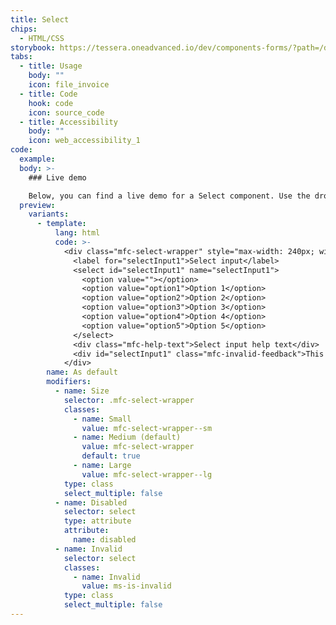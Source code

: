 ```yaml
---
title: Select
chips:
  - HTML/CSS
storybook: https://tessera.oneadvanced.io/dev/components-forms/?path=/docs/html-select-examples--default-story
tabs:
  - title: Usage
    body: ""
    icon: file_invoice
  - title: Code
    hook: code
    icon: source_code
  - title: Accessibility
    body: ""
    icon: web_accessibility_1
code:
  example:
  body: >-
    ### Live demo

    Below, you can find a live demo for a Select component. Use the drop-down menus and radio buttons to view the different Select Types and Variants.
  preview:
    variants:
      - template:
          lang: html
          code: >-
            <div class="mfc-select-wrapper" style="max-width: 240px; width: 100%">
              <label for="selectInput1">Select input</label>
              <select id="selectInput1" name="selectInput1">
                <option value=""></option>
                <option value="option1">Option 1</option>
                <option value="option2">Option 2</option>
                <option value="option3">Option 3</option>
                <option value="option4">Option 4</option>
                <option value="option5">Option 5</option>
              </select>
              <div class="mfc-help-text">Select input help text</div>
              <div id="selectInput1" class="mfc-invalid-feedback">This is some invalid text</div>
            </div>
        name: As default
        modifiers:
          - name: Size
            selector: .mfc-select-wrapper
            classes:
              - name: Small
                value: mfc-select-wrapper--sm
              - name: Medium (default)
                value: mfc-select-wrapper
                default: true
              - name: Large
                value: mfc-select-wrapper--lg
            type: class
            select_multiple: false
          - name: Disabled
            selector: select
            type: attribute
            attribute:
              name: disabled
          - name: Invalid
            selector: select
            classes:
              - name: Invalid
                value: ms-is-invalid
            type: class
            select_multiple: false
---
```

